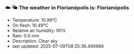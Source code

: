 ### ☁️ 🌤️  The weather in Florianópolis is: Florianópolis

- Temperature: 10.99°C
- On flesh: 10.49°C
- Relative air humidity: 90%
- Rain: 0.0 mm
- Description: Clear sky
- last updated: 2025-07-09T08:25:36.490966
